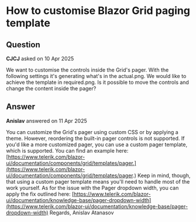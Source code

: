 # How to customise Blazor Grid paging template

## Question

**CJCJ** asked on 10 Apr 2025

We want to customise the controls inside the Grid's pager. With the following settings it's generating what's in the actual.png. We would like to achieve the template in required.png. Is it possible to move the controls and change the content inside the pager? <GridSettings> <GridPagerSettings InputType="PagerInputType.Input" PageSizes="@PageSizes" ButtonCount="5" Adaptive="true" Position="PagerPosition.Bottom"> </GridPagerSettings> </GridSettings>

## Answer

**Anislav** answered on 11 Apr 2025

You can customize the Grid's pager using custom CSS or by applying a theme. However, reordering the built-in pager controls is not supported. If you'd like a more customized pager, you can use a custom pager template, which is supported. You can find an example here: [https://www.telerik.com/blazor-ui/documentation/components/grid/templates/pager.](https://www.telerik.com/blazor-ui/documentation/components/grid/templates/pager.) Keep in mind, though, that using a custom pager template means you'll need to handle most of the work yourself. As for the issue with the Pager dropdown width, you can apply the fix outlined here: [https://www.telerik.com/blazor-ui/documentation/knowledge-base/pager-dropdown-width](https://www.telerik.com/blazor-ui/documentation/knowledge-base/pager-dropdown-width) Regards, Anislav Atanasov

